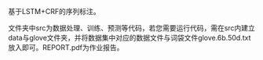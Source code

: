 基于LSTM+CRF的序列标注。

文件夹中src为数据处理、训练、预测等代码，若您需要运行代码，需在src内建立data与glove文件夹，并将数据集中对应的数据文件与词袋文件glove.6b.50d.txt放入即可。REPORT.pdf为作业报告。


